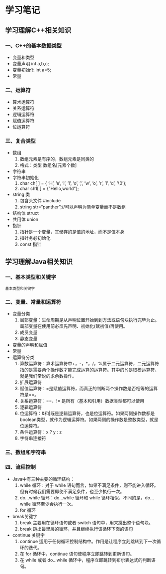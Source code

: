 # 学习笔记

## 学习理解C++相关知识

### 一、C++的基本数据类型
  * 变量和类型 
  * 变量声明    int a,b,c;
  * 变量初始化  int a=5;
  * 常量

### 二、运算符
   * 算术运算符  
   * 关系运算符  
   * 逻辑运算符  
   * 赋值运算符  
   * 位运算符

### 三、复合类型
  * 数组
    1. 数组元素是有序的，数组元素是同类的
    2. 格式：类型  数组名[元素个数]
  * 字符串
  * 字符串初始化 
    1. char  ch[ ] = { ‘H’, ’e’, ’l’, ’l’, ’o’, ’,’, ’w’, ’o’, ’r’, ’l’, ’d’, ’\0’};
    2. char ch1[ ] = {”Hello,world”};
  * string 类
    1. 包含头文件  #include<string>
    2. string str=“panther”;//可以声明为简单变量而不是数组
  * 结构体 struct
  * 共用体 union
  * 指针 
    1. 指针是一个变量，其储存的是值的地址，而不是值本身
    2. 指针务必初始化
    3. const 指针

## 学习理解Java相关知识

### 一、基本类型和关键字
    基本类型和关键字

### 二、变量、常量和运算符
  * 变量分类
    1. 局部变量：生命周期是从声明位置开始到到方法或语句块执行完毕为止。局部变量在使用前必须先声明、初始化(赋初值)再使用。
    2. 成员变量
    3. 静态变量
  * 变量的声明和赋值
  * 常量
  * 运算符分类
    1. 算数运算符：算术运算符中+，-，*，/，%属于二元运算符，二元运算符指的是需要两个操作数才能完成运算的运算符。其中的%是取模运算符，就是我们常说的求余数操作。
    2. 扩展运算符
    3. 赋值运算符：=是赋值运算符，而真正的判断两个操作数是否相等的运算符是==。
    4. 关系运算符：==、!= 是所有（基本和引用）数据类型都可以使用
    5. 逻辑运算符
    6. 位运算符：&和|既是逻辑运算符，也是位运算符。如果两侧操作数都是boolean类型，就作为逻辑运算符。如果两侧的操作数是整数类型，就是位运算符。
    7. 条件运算符：x ? y : z
    8. 字符串连接符
    
### 三、数组和字符串

### 四、流程控制
  * Java中有三种主要的循环结构：
    1. while 循环：对于 while 语句而言，如果不满足条件，则不能进入循环。但有时候我们需要即使不满足条件，也至少执行一次。
    2. do…while 循环：do…while 循环和 while 循环相似，不同的是，do…while 循环至少会执行一次。
    3. for 循环
  * break关键字
    1. break 主要用在循环语句或者 switch 语句中，用来跳出整个语句块。
    2. break 跳出最里层的循环，并且继续执行该循环下面的语句
  * continue 关键字
    1. continue 适用于任何循环控制结构中。作用是让程序立刻跳转到下一次循环的迭代。
    2. 在 for 循环中，continue 语句使程序立即跳转到更新语句。
    3. 在 while 或者 do…while 循环中，程序立即跳转到布尔表达式的判断语句。




